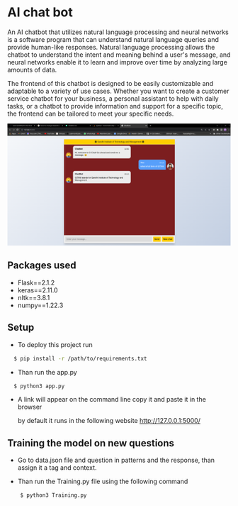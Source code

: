 # AI chat bot

An AI chatbot that utilizes natural language processing and neural networks is a software program that can understand natural language queries and provide human-like responses. Natural language processing allows the chatbot to understand the intent and meaning behind a user's message, and neural networks enable it to learn and improve over time by analyzing large amounts of data.

The frontend of this chatbot is designed to be easily customizable and adaptable to a variety of use cases. Whether you want to create a customer service chatbot for your business, a personal assistant to help with daily tasks, or a chatbot to provide information and support for a specific topic, the frontend can be tailored to meet your specific needs.



![crypto](https://github.com/vavinash992/AI-chat-bot/blob/main/static/Screenshot%20from%202023-05-06%2009-18-50.png)
## Packages used

- Flask==2.1.2
- keras==2.11.0
- nltk==3.8.1
- numpy==1.22.3





## Setup

- To deploy this project run

```bash
  $ pip install -r /path/to/requirements.txt
```
- Than run the app.py 
```bash
  $ python3 app.py
```
- A link will appear on the command line copy it and paste it in the browser

    by default it runs in the following website http://127.0.0.1:5000/


## Training the model on new questions

- Go to data.json file and question in patterns and the response, than assign it a tag and context.

- Than run the Training.py file using the following command

```bash
    $ python3 Training.py
```
